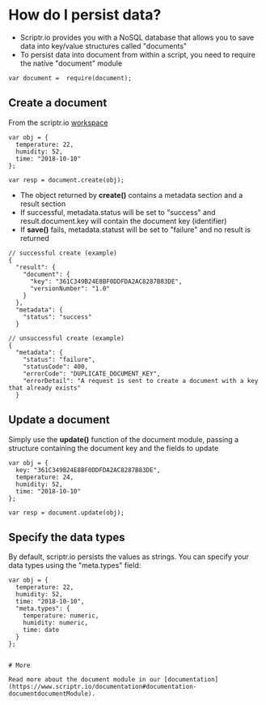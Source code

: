 # How do I persist data?

- Scriptr.io provides you with a NoSQL database that allows you to save data into key/value structures called "documents" 
- To persist data into document from within a script, you need to require the native "document" module

```
var document =  require(document);
```
## Create a document

From the scriptr.io [workspace](https://www.scriptr.io/workspace)

```
var obj = {
  temperature: 22,
  humidity: 52,
  time: "2018-10-10"
};

var resp = document.create(obj);
```

- The object returned by **create()** contains a metadata section and a result section
- If successful, metadata.status will be set to "success" and result.document.key will contain the document key (identifier)
- If **save()** fails, metadata.statust will be set to "failure" and no result is returned

```
// successful create (example)
{
  "result": {
    "document": {
      "key": "361C349B24E8BF0DDFDA2AC8287B83DE",
      "versionNumber": "1.0"
    }
  },
  "metadata": {
    "status": "success"
  }
  
// unsuccessful create (example)
{
  "metadata": {
    "status": "failure",
    "statusCode": 400,
    "errorCode": "DUPLICATE_DOCUMENT_KEY",
    "errorDetail": "A request is sent to create a document with a key that already exists"
  }

```

## Update a document

Simply use the **update()** function of the document module, passing a structure containing the document key and the fields to update

```
var obj = {
  key: "361C349B24E8BF0DDFDA2AC8287B83DE",
  temperature: 24,
  humidity: 52,  
  time: "2018-10-10"
};

var resp = document.update(obj);
```

## Specify the data types

By default, scriptr.io persists the values as strings. You can specify your data types using the "meta.types" field:

```
var obj = {
  temperature: 22,
  humidity: 52,
  time: "2018-10-10",
  "meta.types": {
    temperature: numeric,
    humidity: numeric,
    time: date
  }
};


# More

Read more about the document module in our [documentation](https://www.scriptr.io/documentation#documentation-documentdocumentModule).
